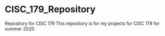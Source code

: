 # CISC_179_Repository
Repository for CISC 179
This repository is for my projects for CISC 179 for summer 2020.
